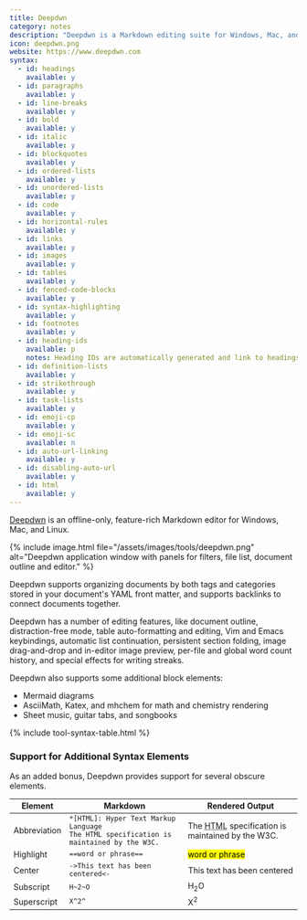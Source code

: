 ```yaml
---
title: Deepdwn
category: notes
description: "Deepdwn is a Markdown editing suite for Windows, Mac, and Linux."
icon: deepdwn.png
website: https://www.deepdwn.com
syntax:
  - id: headings
    available: y
  - id: paragraphs
    available: y
  - id: line-breaks
    available: y
  - id: bold
    available: y
  - id: italic
    available: y
  - id: blockquotes
    available: y
  - id: ordered-lists
    available: y
  - id: unordered-lists
    available: y
  - id: code
    available: y
  - id: horizontal-rules
    available: y
  - id: links
    available: y
  - id: images
    available: y
  - id: tables
    available: y
  - id: fenced-code-blocks
    available: y
  - id: syntax-highlighting
    available: y
  - id: footnotes
    available: y
  - id: heading-ids
    available: p
    notes: Heading IDs are automatically generated and link to headings via autocomplete.
  - id: definition-lists
    available: y
  - id: strikethrough
    available: y
  - id: task-lists
    available: y
  - id: emoji-cp
    available: y
  - id: emoji-sc
    available: n
  - id: auto-url-linking
    available: y
  - id: disabling-auto-url
    available: y
  - id: html
    available: y
---
```


[Deepdwn](https://billiam.itch.io/deepdwn) is an offline-only, feature-rich Markdown editor for Windows, Mac, and Linux.

{% include image.html file="/assets/images/tools/deepdwn.png" alt="Deepdwn application window with panels for filters, file list, document outline and editor." %}

Deepdwn supports organizing documents by both tags and categories stored in your document's YAML front matter, and supports backlinks to connect documents together.

Deepdwn has a number of editing features, like document outline, distraction-free mode, table auto-formatting and editing, Vim and Emacs keybindings, automatic list continuation, persistent section folding, image drag-and-drop and in-editor image preview, per-file and global word count history, and special effects for writing streaks.

Deepdwn also supports some additional block elements:

* Mermaid diagrams
* AsciiMath, Katex, and mhchem for math and chemistry rendering
* Sheet music, guitar tabs, and songbooks

{% include tool-syntax-table.html %}

### Support for Additional Syntax Elements

As an added bonus, Deepdwn provides support for several obscure elements.

<table class="table table-bordered" style="font-size: 14px">
  <thead class="thead-light">
    <tr>
      <th>Element</th>
      <th>Markdown</th>
      <th>Rendered Output</th>
    </tr>
  </thead>
  <tbody>
      <tr>
      <td>Abbreviation</td>
      <td><code>*[HTML]: Hyper Text Markup Language</code><br>
      <code>The HTML specification is maintained by the W3C.</code></td>
      <td>The <abbr title="Hyper Text Markup Language">HTML</abbr> specification
is maintained by the W3C.</td>
    </tr>
    <tr>
      <td>Highlight</td>
      <td><code>==word or phrase==</code></td>
      <td><mark>word or phrase</mark></td>
    </tr>
    <tr>
      <td>Center</td>
      <td><code>-&gt;This text has been centered&lt;-</code></td>
      <td><center>This text has been centered</center></td>
    </tr>
    <tr>
      <td>Subscript</td>
      <td><code>H~2~O</code></td>
      <td>H<sub>2</sub>O</td>
    </tr>
    <tr>
      <td>Superscript</td>
      <td><code>X^2^</code></td>
      <td>X<sup>2</sup></td>
    </tr>
  </tbody>
</table>
